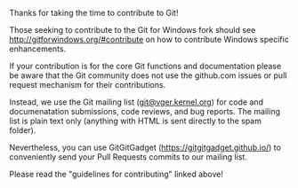 Thanks for taking the time to contribute to Git!

Those seeking to contribute to the Git for Windows fork should see
http://gitforwindows.org/#contribute on how to contribute Windows specific
enhancements.

If your contribution is for the core Git functions and documentation
please be aware that the Git community does not use the github.com issues
or pull request mechanism for their contributions.

Instead, we use the Git mailing list (git@vger.kernel.org) for code and
documenatation submissions, code reviews, and bug reports. The
mailing list is plain text only (anything with HTML is sent directly
to the spam folder).

Nevertheless, you can use GitGitGadget (https://gitgitgadget.github.io/)
to conveniently send your Pull Requests commits to our mailing list.

Please read the "guidelines for contributing" linked above!
